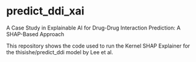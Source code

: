 # predict_ddi_xai
A Case Study in Explainable AI for Drug-Drug Interaction Prediction: A SHAP-Based Approach

This repository shows the code used to run the Kernel SHAP Explainer for the thisishe/predict_ddi model by Lee et al. 
